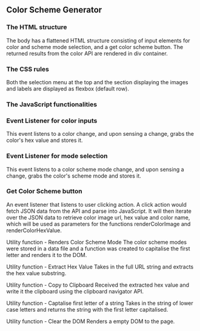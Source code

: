 ## Color Scheme Generator
### The HTML structure
The body has a flattened HTML structure consisting of input elements for color and scheme mode selection, and a get color scheme button.
The returned results from the color API are rendered in div container.

### The CSS rules
Both the selection menu at the top and the section displaying the images and labels are displayed as flexbox (default row).

### The JavaScript functionalities
### Event Listener for color inputs
This event listens to a color change, and upon sensing a change, grabs the color's hex value and stores it.

### Event Listener for mode selection
This event listens to a color scheme mode change, and upon sensing a change, grabs the color's scheme mode and stores it.

### Get Color Scheme button
An event listener that listens to user clicking action. A click action would fetch JSON data from the API and parse into JavaScript.
It will then iterate over the JSON data to retrieve color image url, hex value and color name, which will be used as parameters for the functions renderColorImage and renderColorHexValue.

Utility function - Renders Color Scheme Mode
The color scheme modes were stored in a data file and a function was created to capitalise the first letter and renders it to the DOM.

Utility function - Extract Hex Value
Takes in the full URL string and extracts the hex value substring.

Utility function - Copy to Clipboard
Received the extracted hex value and write it the clipboard using the clipboard navigator API.

Utility function - Captalise first letter of a string
Takes in the string of lower case letters and returns the string with the first letter capitalised.

Utility function - Clear the DOM
Renders a empty DOM to the page.

